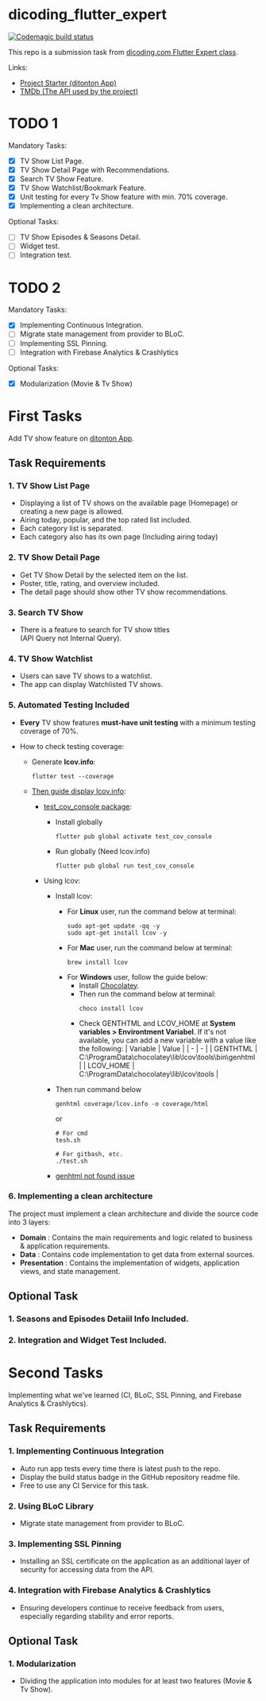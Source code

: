 [dicoding_class]: https://www.dicoding.com/academies/199
[project_starter]: https://github.com/dicodingacademy/a199-flutter-expert-project
[tmdb]: https://developers.themoviedb.org/3

# dicoding_flutter_expert

[![Codemagic build status](https://api.codemagic.io/apps/6391f28a6945b09170773baa/6391f28a6945b09170773ba9/status_badge.svg)](https://codemagic.io/apps/6391f28a6945b09170773baa/6391f28a6945b09170773ba9/latest_build)

This repo is a submission task from [dicoding.com Flutter Expert class][dicoding_class].

Links:

- [Project Starter (ditonton App)][project_starter]
- [TMDb (The API used by the project)][tmdb]

# TODO 1

Mandatory Tasks:

- [x] TV Show List Page.
- [x] TV Show Detail Page with Recommendations.
- [x] Search TV Show Feature.
- [x] TV Show Watchlist/Bookmark Feature.
- [x] Unit testing for every Tv Show feature with min. 70% coverage.
- [x] Implementing a clean architecture.

Optional Tasks:

- [ ] TV Show Episodes & Seasons Detail.
- [ ] Widget test.
- [ ] Integration test.

# TODO 2

Mandatory Tasks:

- [x] Implementing Continuous Integration.
- [ ] Migrate state management from provider to BLoC.
- [ ] Implementing SSL Pinning.
- [ ] Integration with Firebase Analytics & Crashlytics

Optional Tasks:

- [x] Modularization (Movie & Tv Show)

# First Tasks

Add TV show feature on [ditonton App][project_starter].

## Task Requirements

### 1. TV Show List Page

- Displaying a list of TV shows on the available page (Homepage) or creating a new page is allowed.
- Airing today, popular, and the top rated list included.
- Each category list is separated.
- Each category also has its own page (Including airing today)

### 2. TV Show Detail Page

- Get TV Show Detail by the selected item on the list.
- Poster, title, rating, and overview included.
- The detail page should show other TV show recommendations.

### 3. Search TV Show

- There is a feature to search for TV show titles  
  (API Query not Internal Query).

### 4. TV Show Watchlist

- Users can save TV shows to a watchlist.
- The app can display Watchlisted TV shows.

### 5. Automated Testing Included

- **Every** TV show features **must-have unit testing** with a minimum testing coverage of 70%.

- How to check testing coverage:

  - Generate **lcov.info**:

    ```
    flutter test --coverage
    ```

  - [Then guide display lcov.info](https://stackoverflow.com/a/53663093):

    - [test_cov_console package](https://pub.dev/packages/test_cov_console):

      - Install globally
        ```
        flutter pub global activate test_cov_console
        ```
      - Run globally (Need lcov.info)
        ```
        flutter pub global run test_cov_console
        ```

    - Using lcov:

      - Install lcov:

        - For **Linux** user, run the command below at terminal:
          ```
          sudo apt-get update -qq -y
          sudo apt-get install lcov -y
          ```
        - For **Mac** user, run the command below at terminal:
          ```
          brew install lcov
          ```
        - For **Windows** user, follow the guide below:
          - Install [Chocolatey](https://chocolatey.org/install).
          - Then run the command below at terminal:
            ```
            choco install lcov
            ```
          - Check GENTHTML and LCOV_HOME at **System variables > Environtment Variabel**. If it's not available, you can add a new variable with a value like the following:
            | Variable | Value |
            | - | - |
            | GENTHTML | C:\ProgramData\chocolatey\lib\lcov\tools\bin\genhtml |
            | LCOV_HOME | C:\ProgramData\chocolatey\lib\lcov\tools |

      - Then run command below

        ```
        genhtml coverage/lcov.info -o coverage/html
        ```

        or

        ```
        # For cmd
        tesh.sh

        # For gitbash, etc.
        ./test.sh
        ```

      - [genhtml not found issue](https://stackoverflow.com/questions/62184806/how-to-view-code-coverage-as-html-in-windows)

### 6. Implementing a clean architecture

The project must implement a clean architecture and divide the source code into 3 layers:

- **Domain** : Contains the main requirements and logic related to business & application requirements.
- **Data** : Contains code implementation to get data from external sources.
- **Presentation** : Contains the implementation of widgets, application views, and state management.

## Optional Task

### 1. Seasons and Episodes Detaiil Info Included.

### 2. Integration and Widget Test Included.

# Second Tasks

Implementing what we've learned (CI, BLoC, SSL Pinning, and Firebase Analytics & Crashlytics).

## Task Requirements

### 1. Implementing Continuous Integration

- Auto run app tests every time there is latest push to the repo.
- Display the build status badge in the GitHub repository readme file.
- Free to use any CI Service for this task.

### 2. Using BLoC Library

- Migrate state management from provider to BLoC.

### 3. Implementing SSL Pinning

- Installing an SSL certificate on the application as an additional layer of security for accessing data from the API.

### 4. Integration with Firebase Analytics & Crashlytics

- Ensuring developers continue to receive feedback from users, especially regarding stability and error reports.

## Optional Task

### 1. Modularization

- Dividing the application into modules for at least two features (Movie & Tv Show).
